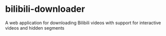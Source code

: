 # bilibili-downloader
A web application for downloading Bilibili videos with support for interactive videos and hidden segments
